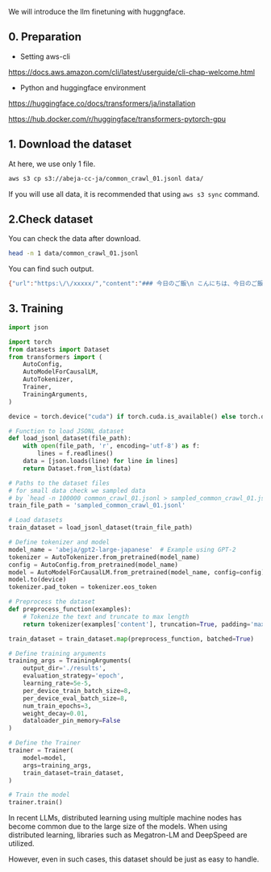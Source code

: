 We will introduce the llm finetuning with huggngface.

## 0. Preparation

- Setting aws-cli

https://docs.aws.amazon.com/cli/latest/userguide/cli-chap-welcome.html

- Python and huggingface environment

https://huggingface.co/docs/transformers/ja/installation

https://hub.docker.com/r/huggingface/transformers-pytorch-gpu

## 1. Download the dataset

At here, we use only 1 file.

```bash
aws s3 cp s3://abeja-cc-ja/common_crawl_01.jsonl data/
```

If you will use all data, it is recommended that using `aws s3 sync` command.

## 2.Check dataset

You can check the data after download.

```bash
head -n 1 data/common_crawl_01.jsonl
```

You can find such output.

```bash
{"url":"https:\/\/xxxxx/","content":"### 今日のご飯\n こんにちは、今日のご飯についてご紹介します。..."}
```

## 3. Training

```python
import json

import torch
from datasets import Dataset
from transformers import (
    AutoConfig,
    AutoModelForCausalLM,
    AutoTokenizer,
    Trainer,
    TrainingArguments,
)

device = torch.device("cuda") if torch.cuda.is_available() else torch.device("cpu")

# Function to load JSONL dataset
def load_jsonl_dataset(file_path):
    with open(file_path, 'r', encoding='utf-8') as f:
        lines = f.readlines()
    data = [json.loads(line) for line in lines]
    return Dataset.from_list(data)

# Paths to the dataset files
# for small data check we sampled data
# by `head -n 100000 common_crawl_01.jsonl > sampled_common_crawl_01.jsonl`
train_file_path = 'sampled_common_crawl_01.jsonl'

# Load datasets
train_dataset = load_jsonl_dataset(train_file_path)

# Define tokenizer and model
model_name = 'abeja/gpt2-large-japanese'  # Example using GPT-2
tokenizer = AutoTokenizer.from_pretrained(model_name)
config = AutoConfig.from_pretrained(model_name)
model = AutoModelForCausalLM.from_pretrained(model_name, config=config)
model.to(device)
tokenizer.pad_token = tokenizer.eos_token

# Preprocess the dataset
def preprocess_function(examples):
    # Tokenize the text and truncate to max length
    return tokenizer(examples['content'], truncation=True, padding='max_length', max_length=128)

train_dataset = train_dataset.map(preprocess_function, batched=True)

# Define training arguments
training_args = TrainingArguments(
    output_dir='./results',
    evaluation_strategy='epoch',
    learning_rate=5e-5,
    per_device_train_batch_size=8,
    per_device_eval_batch_size=8,
    num_train_epochs=3,
    weight_decay=0.01,
    dataloader_pin_memory=False
)

# Define the Trainer
trainer = Trainer(
    model=model,
    args=training_args,
    train_dataset=train_dataset,
)

# Train the model
trainer.train()

```

In recent LLMs, distributed learning using multiple machine nodes has become common due to the large size of the models. When using distributed learning, libraries such as Megatron-LM and DeepSpeed are utilized.

However, even in such cases, this dataset should be just as easy to handle.
